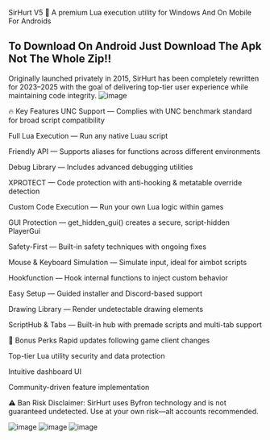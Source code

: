 SirHurt V5 🚀
A premium Lua execution utility for Windows And On Mobile For Androids

## To Download On Android Just Download The Apk Not The Whole Zip!!

Originally launched privately in 2015, SirHurt has been completely rewritten for 2023–2025 with the goal of delivering top-tier user experience while maintaining code integrity.
![image](https://github.com/user-attachments/assets/92edf913-a4ca-4db5-a63e-0589eb54426b)



🔥 Key Features
UNC Support — Complies with UNC benchmark standard for broad script compatibility

Full Lua Execution — Run any native Luau script

Friendly API — Supports aliases for functions across different environments

Debug Library — Includes advanced debugging utilities

XPROTECT — Code protection with anti-hooking & metatable override detection

Custom Code Execution — Run your own Lua logic within games

GUI Protection — get_hidden_gui() creates a secure, script-hidden PlayerGui

Safety-First — Built-in safety techniques with ongoing fixes

Mouse & Keyboard Simulation — Simulate input, ideal for aimbot scripts

Hookfunction — Hook internal functions to inject custom behavior

Easy Setup — Guided installer and Discord-based support

Drawing Library — Render undetectable drawing elements

ScriptHub & Tabs — Built-in hub with premade scripts and multi-tab support

🎁 Bonus Perks
Rapid updates following game client changes

Top-tier Lua utility security and data protection

Intuitive dashboard UI

Community-driven feature implementation

⚠️ Ban Risk Disclaimer: SirHurt uses Byfron technology and is not guaranteed undetected. Use at your own risk—alt accounts recommended.

![image](https://github.com/user-attachments/assets/36763dfe-f37e-4f2e-9e45-3c536cca2e5a)
![image](https://github.com/user-attachments/assets/62f046ff-14c6-43f5-b4dd-bd225ba78c28)
![image](https://github.com/user-attachments/assets/584e19cb-520e-465a-ba64-0edf1bb41400)


